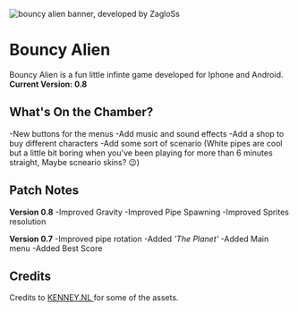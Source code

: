 
![bouncy alien banner, developed by ZagloSs](https://cdn.discordapp.com/attachments/896302763795972126/1200029630627852369/Frame_10.png?ex=65c4b1af&is=65b23caf&hm=76839e1159cbd3cd2caf69a7877fc42decb54e7935af69e1f702491affed7d21&)
# Bouncy Alien	
Bouncy Alien is a fun little infinte game developed for Iphone and Android.
**Current Version: 0.8** 

## What's On the Chamber?
-New buttons for the menus
-Add music and sound effects
-Add a shop to buy different characters
-Add some sort of scenario (White pipes are cool but a little bit boring when you've been playing for 
more than 6 minutes straight, Maybe scneario skins? 😉)


## Patch Notes
**Version 0.8** 
-Improved Gravity
-Improved Pipe Spawning
-Improved Sprites resolution

**Version 0.7** 
-Improved pipe rotation
-Added *'The Planet'*
-Added Main menu
-Added Best Score

## Credits
Credits to [KENNEY.NL ](kenney.nl)for some of the assets.
